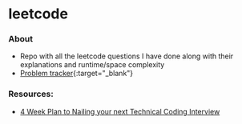 # leetcode

### About
- Repo with all the leetcode questions I have done along with their explanations and runtime/space complexity
- [Problem tracker](https://docs.google.com/spreadsheets/d/1VoapltqAW8GCuWTc8CWcG_mKzYtWdNxb5pXM6zzHCQQ/edit?usp=sharing){:target="_blank"}

### Resources:
- [4 Week Plan to Nailing your next Technical Coding Interview](https://helen-zhang.medium.com/the-4-week-plan-to-nailing-your-next-coding-technical-interview-internship-level-c5368c47e1d)



